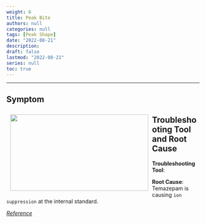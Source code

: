 ```yaml
---
weight: 6
title: Peak Bite
authors: null
categories: null
tags: [Peak Shape]
date: "2022-08-21"
description:  
draft: false
lastmod: "2022-08-21"
series: null
toc: true
---
```




<!--more-->
---

## Symptom
<div class = "row">
<img width ="360" height= "200" src = "/docs/images/Screenshot 2022-08-18 153531.png" style ="float: left" HSPACE="10" VSPACE="10"/>
</div>

## Troubleshooting Tool and Root Cause

<div class = "row">


<b>Troubleshooting Tool</b>:  

<b>Root Cause</b>: Temazepam is causing `ion suppression` at the internal standard.  

</div>

[*Reference*]()  